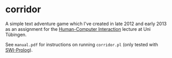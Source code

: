 # corridor

A simple text adventure game which I've created in late 2012 and early 2013 as an assignment for the [Human-Computer Interaction](http://www.wsi.uni-tuebingen.de/lehrstuehle/human-computer-interaction/home/teaching.html) lecture at Uni Tübingen.

See `manual.pdf` for instructions on running `corridor.pl` (only tested with [SWI-Prolog](http://www.swi-prolog.org/)).
